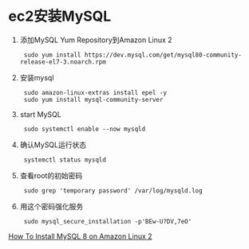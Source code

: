 # ec2安装MySQL

1. 添加MySQL Yum Repository到Amazon Linux 2

        sudo yum install https://dev.mysql.com/get/mysql80-community-release-el7-3.noarch.rpm

2. 安装mysql

        sudo amazon-linux-extras install epel -y
        sudo yum install mysql-community-server

3. start MySQL

        sudo systemctl enable --now mysqld

4. 确认MySQL运行状态

        systemctl status mysqld

5. 查看root的初始密码

        sudo grep 'temporary password' /var/log/mysqld.log

6. 用这个密码强化服务

        sudo mysql_secure_installation -p'BEw-U?DV,7eO'

[How To Install MySQL 8 on Amazon Linux 2](https://techviewleo.com/how-to-install-mysql-8-on-amazon-linux-2/)
